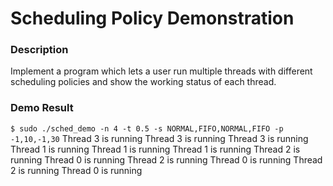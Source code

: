 # Scheduling Policy Demonstration

### Description
Implement a program which lets a user run multiple threads with different scheduling policies and show the working status of each thread.

### Demo Result
`$ sudo ./sched_demo -n 4 -t 0.5 -s NORMAL,FIFO,NORMAL,FIFO -p -1,10,-1,30`
Thread 3 is running
Thread 3 is running
Thread 3 is running
Thread 1 is running
Thread 1 is running
Thread 1 is running
Thread 2 is running
Thread 0 is running
Thread 2 is running
Thread 0 is running
Thread 2 is running
Thread 0 is running

